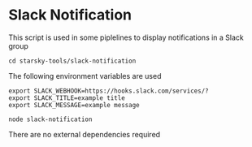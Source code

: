 # Slack Notification

This script is used in some piplelines to display notifications in a Slack group

```
cd starsky-tools/slack-notification
```

The following environment variables are used

```
export SLACK_WEBHOOK=https://hooks.slack.com/services/?
export SLACK_TITLE=example title
export SLACK_MESSAGE=example message
```

```
node slack-notification
```

There are no external dependencies required
